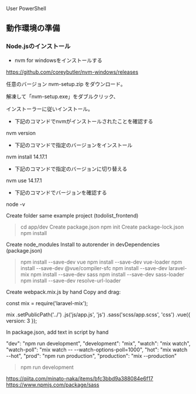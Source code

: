 User PowerShell

## 動作環境の準備

### Node.jsのインストール

* nvm for windowsをインストールする

https://github.com/coreybutler/nvm-windows/releases

任意のバージョン nvm-setup.zip をダウンロード。

解凍して「nvm-setup.exe」をダブルクリック、

インストーラーに従いインストール。

* 下記のコマンドでnvmがインストールされたことを確認する

nvm version

* 下記のコマンドで指定のバージョンをインストール

nvm install 14.17.1

* 下記のコマンドで指定のバージョンに切り替える

nvm use 14.17.1

* 下記のコマンドでバージョンを確認する

node -v

Create folder same example project (todolist_frontend)

>cd app/dev
Create package.json
>npm init
Create package-lock.json
>npm install

Create node_modules
Install to autorender in devDependencies (package.json)

>npm install --save-dev vue
>npm install --save-dev vue-loader
>npm install --save-dev @vue/compiler-sfc
>npm install --save-dev laravel-mix
>npm install --save-dev sass
>npm install --save-dev sass-loader
>npm install --save-dev resolve-url-loader

Create webpack.mix.js by hand
Copy and drag:
>>>>
const mix = require('laravel-mix');
 
mix
  .setPublicPath('../')
  .js('js/app.js', 'js')
  .sass('scss/app.scss', 'css')
  .vue({ version: 3 });
>>>>

In package.json, add text in script by hand
>>>>
"dev": "npm run development",
    "development": "mix",
    "watch": "mix watch",
    "watch-poll": "mix watch -- --watch-options-poll=1000",
    "hot": "mix watch --hot",
    "prod": "npm run production",
    "production": "mix --production"
>>>>

> npm run development

https://qiita.com/minato-naka/items/bfc3bbd9a388084e6f17
https://www.npmjs.com/package/sass